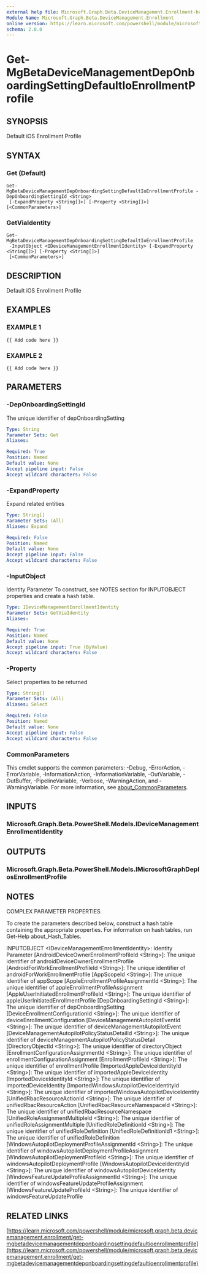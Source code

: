```yaml
---
external help file: Microsoft.Graph.Beta.DeviceManagement.Enrollment-help.xml
Module Name: Microsoft.Graph.Beta.DeviceManagement.Enrollment
online version: https://learn.microsoft.com/powershell/module/microsoft.graph.beta.devicemanagement.enrollment/get-mgbetadevicemanagementdeponboardingsettingdefaultioenrollmentprofile
schema: 2.0.0
---
```


# Get-MgBetaDeviceManagementDepOnboardingSettingDefaultIoEnrollmentProfile

## SYNOPSIS
Default iOS Enrollment Profile

## SYNTAX

### Get (Default)
```
Get-MgBetaDeviceManagementDepOnboardingSettingDefaultIoEnrollmentProfile -DepOnboardingSettingId <String>
 [-ExpandProperty <String[]>] [-Property <String[]>] [<CommonParameters>]
```

### GetViaIdentity
```
Get-MgBetaDeviceManagementDepOnboardingSettingDefaultIoEnrollmentProfile
 -InputObject <IDeviceManagementEnrollmentIdentity> [-ExpandProperty <String[]>] [-Property <String[]>]
 [<CommonParameters>]
```

## DESCRIPTION
Default iOS Enrollment Profile

## EXAMPLES

### EXAMPLE 1
```
{{ Add code here }}
```

### EXAMPLE 2
```
{{ Add code here }}
```

## PARAMETERS

### -DepOnboardingSettingId
The unique identifier of depOnboardingSetting

```yaml
Type: String
Parameter Sets: Get
Aliases:

Required: True
Position: Named
Default value: None
Accept pipeline input: False
Accept wildcard characters: False
```

### -ExpandProperty
Expand related entities

```yaml
Type: String[]
Parameter Sets: (All)
Aliases: Expand

Required: False
Position: Named
Default value: None
Accept pipeline input: False
Accept wildcard characters: False
```

### -InputObject
Identity Parameter
To construct, see NOTES section for INPUTOBJECT properties and create a hash table.

```yaml
Type: IDeviceManagementEnrollmentIdentity
Parameter Sets: GetViaIdentity
Aliases:

Required: True
Position: Named
Default value: None
Accept pipeline input: True (ByValue)
Accept wildcard characters: False
```

### -Property
Select properties to be returned

```yaml
Type: String[]
Parameter Sets: (All)
Aliases: Select

Required: False
Position: Named
Default value: None
Accept pipeline input: False
Accept wildcard characters: False
```

### CommonParameters
This cmdlet supports the common parameters: -Debug, -ErrorAction, -ErrorVariable, -InformationAction, -InformationVariable, -OutVariable, -OutBuffer, -PipelineVariable, -Verbose, -WarningAction, and -WarningVariable. For more information, see [about_CommonParameters](http://go.microsoft.com/fwlink/?LinkID=113216).

## INPUTS

### Microsoft.Graph.Beta.PowerShell.Models.IDeviceManagementEnrollmentIdentity
## OUTPUTS

### Microsoft.Graph.Beta.PowerShell.Models.IMicrosoftGraphDepIosEnrollmentProfile
## NOTES
COMPLEX PARAMETER PROPERTIES

To create the parameters described below, construct a hash table containing the appropriate properties.
For information on hash tables, run Get-Help about_Hash_Tables.

INPUTOBJECT \<IDeviceManagementEnrollmentIdentity\>: Identity Parameter
  \[AndroidDeviceOwnerEnrollmentProfileId \<String\>\]: The unique identifier of androidDeviceOwnerEnrollmentProfile
  \[AndroidForWorkEnrollmentProfileId \<String\>\]: The unique identifier of androidForWorkEnrollmentProfile
  \[AppScopeId \<String\>\]: The unique identifier of appScope
  \[AppleEnrollmentProfileAssignmentId \<String\>\]: The unique identifier of appleEnrollmentProfileAssignment
  \[AppleUserInitiatedEnrollmentProfileId \<String\>\]: The unique identifier of appleUserInitiatedEnrollmentProfile
  \[DepOnboardingSettingId \<String\>\]: The unique identifier of depOnboardingSetting
  \[DeviceEnrollmentConfigurationId \<String\>\]: The unique identifier of deviceEnrollmentConfiguration
  \[DeviceManagementAutopilotEventId \<String\>\]: The unique identifier of deviceManagementAutopilotEvent
  \[DeviceManagementAutopilotPolicyStatusDetailId \<String\>\]: The unique identifier of deviceManagementAutopilotPolicyStatusDetail
  \[DirectoryObjectId \<String\>\]: The unique identifier of directoryObject
  \[EnrollmentConfigurationAssignmentId \<String\>\]: The unique identifier of enrollmentConfigurationAssignment
  \[EnrollmentProfileId \<String\>\]: The unique identifier of enrollmentProfile
  \[ImportedAppleDeviceIdentityId \<String\>\]: The unique identifier of importedAppleDeviceIdentity
  \[ImportedDeviceIdentityId \<String\>\]: The unique identifier of importedDeviceIdentity
  \[ImportedWindowsAutopilotDeviceIdentityId \<String\>\]: The unique identifier of importedWindowsAutopilotDeviceIdentity
  \[UnifiedRbacResourceActionId \<String\>\]: The unique identifier of unifiedRbacResourceAction
  \[UnifiedRbacResourceNamespaceId \<String\>\]: The unique identifier of unifiedRbacResourceNamespace
  \[UnifiedRoleAssignmentMultipleId \<String\>\]: The unique identifier of unifiedRoleAssignmentMultiple
  \[UnifiedRoleDefinitionId \<String\>\]: The unique identifier of unifiedRoleDefinition
  \[UnifiedRoleDefinitionId1 \<String\>\]: The unique identifier of unifiedRoleDefinition
  \[WindowsAutopilotDeploymentProfileAssignmentId \<String\>\]: The unique identifier of windowsAutopilotDeploymentProfileAssignment
  \[WindowsAutopilotDeploymentProfileId \<String\>\]: The unique identifier of windowsAutopilotDeploymentProfile
  \[WindowsAutopilotDeviceIdentityId \<String\>\]: The unique identifier of windowsAutopilotDeviceIdentity
  \[WindowsFeatureUpdateProfileAssignmentId \<String\>\]: The unique identifier of windowsFeatureUpdateProfileAssignment
  \[WindowsFeatureUpdateProfileId \<String\>\]: The unique identifier of windowsFeatureUpdateProfile

## RELATED LINKS

[https://learn.microsoft.com/powershell/module/microsoft.graph.beta.devicemanagement.enrollment/get-mgbetadevicemanagementdeponboardingsettingdefaultioenrollmentprofile](https://learn.microsoft.com/powershell/module/microsoft.graph.beta.devicemanagement.enrollment/get-mgbetadevicemanagementdeponboardingsettingdefaultioenrollmentprofile)


